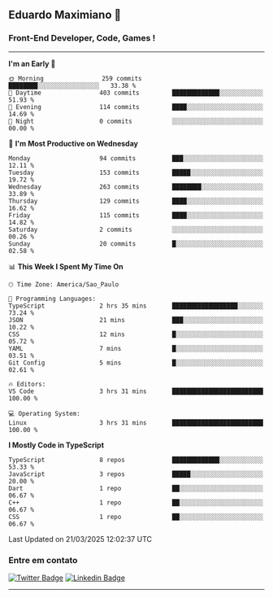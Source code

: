 ## Eduardo Maximiano 👋

### Front-End Developer, Code, Games !

---

<!--START_SECTION:waka-->
**I'm an Early 🐤** 

```text
🌞 Morning                259 commits         ████████░░░░░░░░░░░░░░░░░   33.38 % 
🌆 Daytime                403 commits         █████████████░░░░░░░░░░░░   51.93 % 
🌃 Evening                114 commits         ████░░░░░░░░░░░░░░░░░░░░░   14.69 % 
🌙 Night                  0 commits           ░░░░░░░░░░░░░░░░░░░░░░░░░   00.00 % 
```
📅 **I'm Most Productive on Wednesday** 

```text
Monday                   94 commits          ███░░░░░░░░░░░░░░░░░░░░░░   12.11 % 
Tuesday                  153 commits         █████░░░░░░░░░░░░░░░░░░░░   19.72 % 
Wednesday                263 commits         ████████░░░░░░░░░░░░░░░░░   33.89 % 
Thursday                 129 commits         ████░░░░░░░░░░░░░░░░░░░░░   16.62 % 
Friday                   115 commits         ████░░░░░░░░░░░░░░░░░░░░░   14.82 % 
Saturday                 2 commits           ░░░░░░░░░░░░░░░░░░░░░░░░░   00.26 % 
Sunday                   20 commits          █░░░░░░░░░░░░░░░░░░░░░░░░   02.58 % 
```


📊 **This Week I Spent My Time On** 

```text
🕑︎ Time Zone: America/Sao_Paulo

💬 Programming Languages: 
TypeScript               2 hrs 35 mins       ██████████████████░░░░░░░   73.24 % 
JSON                     21 mins             ███░░░░░░░░░░░░░░░░░░░░░░   10.22 % 
CSS                      12 mins             █░░░░░░░░░░░░░░░░░░░░░░░░   05.72 % 
YAML                     7 mins              █░░░░░░░░░░░░░░░░░░░░░░░░   03.51 % 
Git Config               5 mins              █░░░░░░░░░░░░░░░░░░░░░░░░   02.61 % 

🔥 Editors: 
VS Code                  3 hrs 31 mins       █████████████████████████   100.00 % 

💻 Operating System: 
Linux                    3 hrs 31 mins       █████████████████████████   100.00 % 
```

**I Mostly Code in TypeScript** 

```text
TypeScript               8 repos             █████████████░░░░░░░░░░░░   53.33 % 
JavaScript               3 repos             █████░░░░░░░░░░░░░░░░░░░░   20.00 % 
Dart                     1 repo              ██░░░░░░░░░░░░░░░░░░░░░░░   06.67 % 
C++                      1 repo              ██░░░░░░░░░░░░░░░░░░░░░░░   06.67 % 
CSS                      1 repo              ██░░░░░░░░░░░░░░░░░░░░░░░   06.67 % 
```




 Last Updated on 21/03/2025 12:02:37 UTC
<!--END_SECTION:waka-->

### Entre em contato

[![Twitter Badge](https://img.shields.io/badge/-@edmaxi-1ca0f1?style=flat-square&labelColor=1ca0f1&logo=twitter&logoColor=white&link=https://twitter.com/edmaxi)](https://twitter.com/edmaxi)
[![Linkedin Badge](https://img.shields.io/badge/-Eduardo_Maximiano-0077B5?style=flat-square&logo=Linkedin&logoColor=white&link=https://www.linkedin.com/in/maximiano-eduardo)](https://www.linkedin.com/in/maximiano-eduardo)

---

